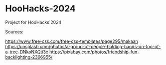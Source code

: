 # HooHacks-2024
Project for HooHacks 2024



Sources:

https://www.free-css.com/free-css-templates/page295/makaan
https://unsplash.com/photos/a-group-of-people-holding-hands-on-top-of-a-tree-DNkoNXQti3c
https://pixabay.com/photos/friendship-fun-backlighting-2366955/
